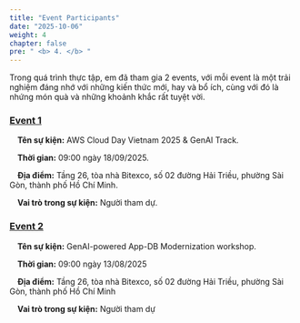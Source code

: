 ```yaml
---
title: "Event Participants"
date: "2025-10-06"
weight: 4
chapter: false
pre: " <b> 4. </b> "
---
```


Trong quá trình thực tập, em đã tham gia 2 events, với mỗi event là một trải nghiệm đáng nhớ với những kiến thức mới, 
hay và bổ ích, cùng với đó là nhứng món quà và những khoảnh khắc rất tuyệt vời.

### [Event 1](4.1-Event1/)
&emsp;**Tên sự kiện:** AWS Cloud Day Vietnam 2025 & GenAI Track.

&emsp;**Thời gian:** 09:00 ngày 18/09/2025.

&emsp;**Địa điểm:** Tầng 26, tòa nhà Bitexco, số 02 đường Hải Triều, phường Sài Gòn, thành phố Hồ Chí Minh.

&emsp;**Vai trò trong sự kiện:** Người tham dự.

### [Event 2](4.2-Event2/)
&emsp;**Tên sự kiện:** GenAI-powered App-DB Modernization workshop.

&emsp;**Thời gian:** 09:00 ngày 13/08/2025

&emsp;**Địa điểm:** Tầng 26, tòa nhà Bitexco, số 02 đường Hải Triều, phường Sài Gòn, thành phố Hồ Chí Minh

&emsp;**Vai trò trong sự kiện:** Người tham dự 

